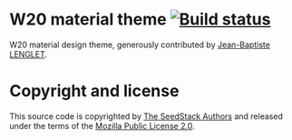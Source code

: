 # W20 material theme [![Build status](https://travis-ci.org/seedstack/w20-material-theme.svg?branch=master)](https://travis-ci.org/seedstack/w20-material-theme)

W20 material design theme, generously contributed by [Jean-Baptiste LENGLET](https://github.com/magador/).

# Copyright and license

This source code is copyrighted by [The SeedStack Authors](https://github.com/seedstack/seedstack/blob/master/AUTHORS) and
released under the terms of the [Mozilla Public License 2.0](https://www.mozilla.org/MPL/2.0/).
